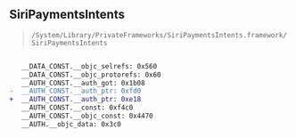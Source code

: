 ## SiriPaymentsIntents

> `/System/Library/PrivateFrameworks/SiriPaymentsIntents.framework/SiriPaymentsIntents`

```diff

   __DATA_CONST.__objc_selrefs: 0x560
   __DATA_CONST.__objc_protorefs: 0x60
   __AUTH_CONST.__auth_got: 0x1b08
-  __AUTH_CONST.__auth_ptr: 0xfd0
+  __AUTH_CONST.__auth_ptr: 0xe18
   __AUTH_CONST.__const: 0xf4c0
   __AUTH_CONST.__objc_const: 0x4470
   __AUTH.__objc_data: 0x3c0

```
